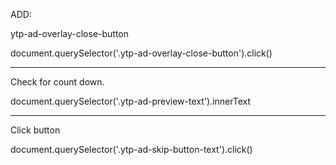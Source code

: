 ADD:

ytp-ad-overlay-close-button

document.querySelector('.ytp-ad-overlay-close-button').click()

---

Check for count down.

document.querySelector('.ytp-ad-preview-text').innerText


---

Click button

document.querySelector('.ytp-ad-skip-button-text').click()